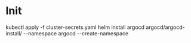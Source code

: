 
# Init

kubectl apply -f cluster-secrets.yaml
helm install argocd argocd/argocd-install/ --namespace argocd --create-namespace